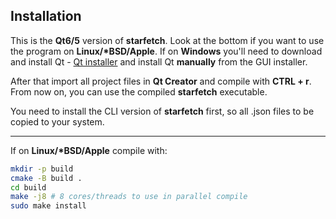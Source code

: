## Installation

This is the **Qt6/5** version of **starfetch**. Look at the bottom if you want to use the program on **Linux/\*BSD/Apple**. If on **Windows** you'll need to download and install Qt - [Qt installer](https://www.qt.io/cs/c/?cta_guid=074ddad0-fdef-4e53-8aa8-5e8a876d6ab4&signature=AAH58kEJJxpduKtfibJ40aRNSB4V5QaI1A&pageId=12602948080&placement_guid=99d9dd4f-5681-48d2-b096-470725510d34&click=559deaff-10e4-44a7-a78c-ef8b98f3c31a&hsutk=&canon=https%3A%2F%2Fwww.qt.io%2Fdownload-open-source&portal_id=149513&redirect_url=APefjpGq5H2gLEy0rkYfu04Stc7zjmm0KqS_XaAVoOUeI1pUOzGQZgD_zg87kf-KWNMA8LagnlFie8sOAzzTMW8z48C4QlIP08Ykoqpk2QaLznoki0aaOBah-YfMzg2wugOl_TcZQF2S) and install Qt **manually** from the GUI installer.

After that import all project files in **Qt Creator** and compile with **CTRL + r**. From now on, you can use the compiled **starfetch** executable.

You need to install the CLI version of **starfetch** first, so all .json files to be copied to your system.

---

If on **Linux/\*BSD/Apple** compile with:

```bash
mkdir -p build
cmake -B build .
cd build
make -j8 # 8 cores/threads to use in parallel compile
sudo make install
```
